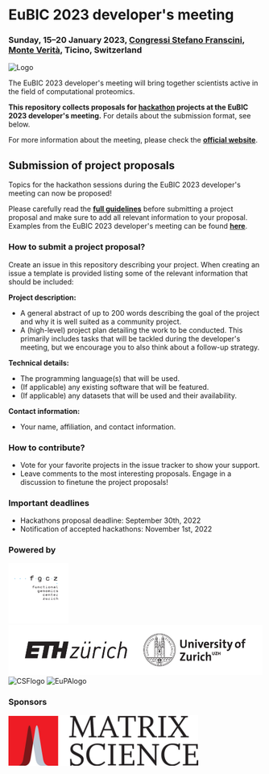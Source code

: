 # EuBIC 2023 developer's meeting

### Sunday, 15&ndash;20 January 2023, [Congressi Stefano Franscini](https://csf.ethz.ch/), [Monte Verità](https://s.geo.admin.ch/92fb27a112), Ticino, Switzerland

![Logo](graphics/logo_2023.svg)

The EuBIC 2023 developer's meeting will bring together scientists active in the field of computational proteomics.

__This repository collects proposals for [hackathon](https://en.wikipedia.org/wiki/Hackathon) projects at the EuBIC 2023 developer's meeting.__ For details about the submission format, see below.

For more information about the meeting, please check the **[official website](https://eubic-ms.org/events/2023-developers-meeting/)**.

## Submission of project proposals 

Topics for the hackathon sessions during the EuBIC 2023 developer's meeting can now be proposed!

Please carefully read the **[full guidelines](https://github.com/eubic/EuBIC2023/blob/master/FullGuidelines.md)** before submitting a project proposal and make sure to add all relevant information to your proposal. Examples from the EuBIC 2023 developer's meeting can be found **[here](https://github.com/eubic/EuBIC2023/issues/3)**.

### How to submit a project proposal?

Create an issue in this repository describing your project. When creating an issue a template is provided listing some of the relevant information that should be included:

**Project description:**

- A general abstract of up to 200 words describing the goal of the project and why it is well suited as a community project.
- A (high-level) project plan detailing the work to be conducted. This primarily includes tasks that will be tackled during the developer's meeting, but we encourage you to also think about a follow-up strategy.

**Technical details:**

- The programming language(s) that will be used.
- (If applicable) any existing software that will be featured.
- (If applicable) any datasets that will be used and their availability.

**Contact information:**

- Your name, affiliation, and contact information.

### How to contribute?

- Vote for your favorite projects in the issue tracker to show your support.
- Leave comments to the most interesting proposals. Engage in a discussion to finetune the project proposals!


### Important deadlines

- Hackathons proposal deadline: September 30th, 2022
- Notification of accepted hackathons: November 1st, 2022

### Powered by

<img src="graphics/fgcz.svg" alt="FGCZ" height="120"/>
<img src="graphics/eth_uzh.svg" alt="ETHZ UZH" height="100"/>

<img src="https://csf.ethz.ch/_jcr_content/orgbox/image.imageformat.logo.870529631.gif" alt="CSFlogo" height="100"/>

<img src="https://eupa.org/wp-content/uploads/2016/07/header-object.png" alt="EuPAlogo" height="100"/>

### Sponsors 

<img src="graphics/MatrixScience_logo_CMYK_800x212.jpg" alt="Matrix Science" height="100"/>



